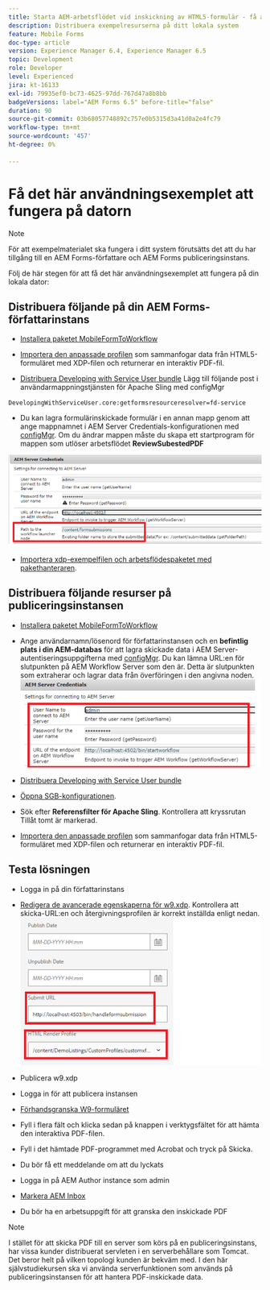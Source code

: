 ```yaml
---
title: Starta AEM-arbetsflödet vid inskickning av HTML5-formulär - få användningsfallet att fungera
description: Distribuera exempelresurserna på ditt lokala system
feature: Mobile Forms
doc-type: article
version: Experience Manager 6.4, Experience Manager 6.5
topic: Development
role: Developer
level: Experienced
jira: kt-16133
exl-id: 79935ef0-bc73-4625-97dd-767d47a8b8bb
badgeVersions: label="AEM Forms 6.5" before-title="false"
duration: 90
source-git-commit: 03b68057748892c757e0b5315d3a41d0a2e4fc79
workflow-type: tm+mt
source-wordcount: '457'
ht-degree: 0%

---
```


# Få det här användningsexemplet att fungera på datorn

>[!NOTE]
>
>För att exempelmaterialet ska fungera i ditt system förutsätts det att du har tillgång till en AEM Forms-författare och AEM Forms publiceringsinstans.

Följ de här stegen för att få det här användningsexemplet att fungera på din lokala dator:

## Distribuera följande på din AEM Forms-författarinstans

* [Installera paketet MobileFormToWorkflow](assets/MobileFormToWorkflow.core-1.0.0-SNAPSHOT.jar)

* [Importera den anpassade profilen](assets/customprofile.zip) som sammanfogar data från HTML5-formuläret med XDP-filen och returnerar en interaktiv PDF-fil.

* [Distribuera Developing with Service User bundle](https://experienceleague.adobe.com/docs/experience-manager-learn/assets/developingwithserviceuser.zip?lang=sv-SE)
Lägg till följande post i användarmappningstjänsten för Apache Sling med configMgr

```
DevelopingWithServiceUser.core:getformsresourceresolver=fd-service
```

* Du kan lagra formulärinskickade formulär i en annan mapp genom att ange mappnamnet i AEM Server Credentials-konfigurationen med [configMgr](http://localhost:4502/system/console/configMg). Om du ändrar mappen måste du skapa ett startprogram för mappen som utlöser arbetsflödet **ReviewSubestedPDF**

![config-author](assets/author-config.png)
* [Importera xdp-exempelfilen och arbetsflödespaketet med pakethanteraren](assets/xdp-form-and-workflow.zip).


## Distribuera följande resurser på publiceringsinstansen

* [Installera paketet MobileFormToWorkflow](assets/MobileFormToWorkflow.core-1.0.0-SNAPSHOT.jar)

* Ange användarnamn/lösenord för författarinstansen och en **befintlig plats i din AEM-databas** för att lagra skickade data i AEM Server-autentiseringsuppgifterna med [configMgr](http://localhost:4503/system/console/configMgr). Du kan lämna URL:en för slutpunkten på AEM Workflow Server som den är. Detta är slutpunkten som extraherar och lagrar data från överföringen i den angivna noden.
  ![publish-config](assets/publish-config.png)

* [Distribuera Developing with Service User bundle](https://experienceleague.adobe.com/docs/experience-manager-learn/assets/developingwithserviceuser.zip?lang=sv-SE)
* [Öppna SGB-konfigurationen](http://localhost:4503/system/console/configMgr).
* Sök efter **Referensfilter för Apache Sling**. Kontrollera att kryssrutan Tillåt tomt är markerad.
* [Importera den anpassade profilen](assets/customprofile.zip) som sammanfogar data från HTML5-formuläret med XDP-filen och returnerar en interaktiv PDF-fil.


## Testa lösningen

* Logga in på din författarinstans
* [Redigera de avancerade egenskaperna för w9.xdp](http://localhost:4502/libs/fd/fm/gui/content/forms/formmetadataeditor.html/content/dam/formsanddocuments/w9.xdp). Kontrollera att skicka-URL:en och återgivningsprofilen är korrekt inställda enligt nedan.
  ![xdp-advanced-properties](assets/mobile-form-properties.png)

* Publicera w9.xdp
* Logga in för att publicera instansen
* [Förhandsgranska W9-formuläret](http://localhost:4503/content/dam/formsanddocuments/w9.xdp/jcr:content)
* Fyll i flera fält och klicka sedan på knappen i verktygsfältet för att hämta den interaktiva PDF-filen.
* Fyll i det hämtade PDF-programmet med Acrobat och tryck på Skicka.
* Du bör få ett meddelande om att du lyckats
* Logga in på AEM Author instance som admin
* [Markera AEM Inbox](http://localhost:4502/aem/inbox)
* Du bör ha en arbetsuppgift för att granska den inskickade PDF

>[!NOTE]
>
>I stället för att skicka PDF till en server som körs på en publiceringsinstans, har vissa kunder distribuerat servleten i en serverbehållare som Tomcat. Det beror helt på vilken topologi kunden är bekväm med. I den här självstudiekursen ska vi använda serverfunktionen som används på publiceringsinstansen för att hantera PDF-inskickade data.
